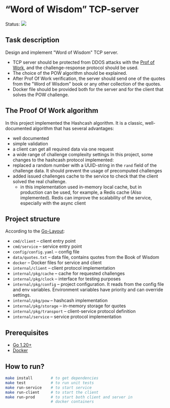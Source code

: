 # “Word of Wisdom” TCP-server
Status: ![](https://github.com/kkucherenkov/faraway-challenge/workflows/main/badge.svg)

## Task description
Design and implement "Word of Wisdom" TCP server.
- TCP server should be protected from DDOS attacks with the [Prof of Work](https://en.wikipedia.org/wiki/Proof_of_work), and the challenge-response protocol should be used.
- The choice of the POW algorithm should be explained.
- After Prof Of Work verification, the server should send one of the quotes from the "Word of Wisdom" book or any other collection of the quotes.
- Docker file should be provided both for the server and for the client that solves the POW challenge.

## The Proof Of Work algorithm
In this project implemented the Hashcash algorithm. It is a classic, well-documented algorithm that has several advantages:
- well documented
- simple validation
- a client can get all required data via one request
- a wide range of challenge complexity settings
In this project, some changes to the hashcash protocol implemented:
- replaced a random number with a UUID-string in the `rand` field of the challenge data. It should prevent the usage of precomputed challenges
- added issued challenges cache to the service  to check that the client solved the real challenge.
    - in this implementation used in-memory local cache, but in production can be used, for example, a Redis cache (Also implemented). Redis can improve the scalability of the service, especially with the async client

## Project structure
According to the [Go-Layout](https://github.com/golang-standards/project-layout):
- `cmd/client` – client entry point
- `cmd/service` – service entry point
- `config/config.yaml` – config file
- `data/quotes.txt` – data file, contains quotes from the Book of Wisdom
- `docker` – Docker files for service and client
- `internal/client` – client protocol implementation
- `internal/pkg/cache` – cache for requested challenges
- `internal/pkg/clock` – interface for testing purposes
- `internal/pkg/config` – project configuration. It reads from the config file and env variables. Environment variables have priority and can override settings.
- `internal/pkg/pow` – hashcash implementation
- `internal/pkg/storage` – in-memory storage for quotes
- `internal/pkg/transport` – client-service protocol definition
- `internal/service` – service protocol implementation

## Prerequisites
+ [Go 1.20+](https://go.dev/dl/)
+ [Docker](https://docs.docker.com/engine/install/)

## How to run?

```bash
make install        # to get dependencies
make test           # to run unit tests
make run-service    # to start service
make run-client     # to start the client
make run-prod       # to start both client and server in
                    # docker containers
```
